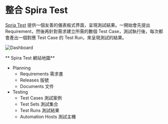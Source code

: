 # 整合 Spira Test

[Spria Test](http://www.inflectra.com/SpiraTest/)  提供一個友善的儀表板式界面，呈現測試結果。一開始會先提出 Requirement，然後再針對需求建立所需的數個 Test Case，測試執行後，每次都會產出一個對應 Test Case 的 Test Run，來呈現測試的結果。

![Dashboard](Dashboard.png)

** Spira Test 網站地圖**

* Planning
	* Requirements 需求書
	* Releases 版號
	* Documents 文件
* Testing
	* Test Cases 測試案例
	* Test Sets  測試集合
	* Test Runs  測試結果
	* Automation Hosts	測試主機
